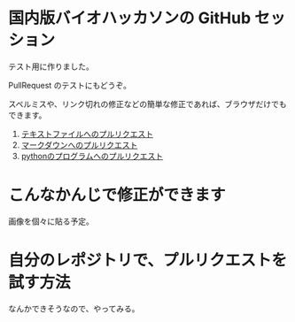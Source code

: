 # 国内版バイオハッカソンの GitHub セッション

テスト用に作りました。

PullRequest のテストにもどうぞ。

スペルミスや、リンク切れの修正などの簡単な修正であれば、ブラウザだけでもできます。

1. [テキストファイルへのプルリクエスト](./1_textfile.txt)
1. [マークダウンへのプルリクエスト](./2_markdown.txt)
1. [pythonのプログラムへのプルリクエスト](./3_python.py)


# こんなかんじで修正ができます

画像を個々に貼る予定。

# 自分のレポジトリで、プルリクエストを試す方法

なんかできそうなので、やってみる。
